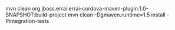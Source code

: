mvn clean org.jboss.errai:errai-cordova-maven-plugin:1.0-SNAPSHOT:build-project
mvn clean -Dgmaven.runtime=1.5 install -Pintegration-tests


